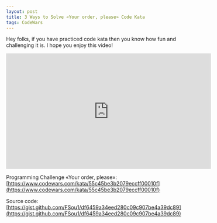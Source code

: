 ```yaml
---
layout: post
title: 3 Ways to Solve «Your order, please» Code Kata
tags: CodeWars
---
```


Hey folks, if you have practiced code kata then you know how fun and challenging it is. I hope you enjoy this video!

<iframe width="560" height="315" src="https://www.youtube.com/embed/07zX85Ad0i4" frameborder="0" class="center-image" allow="autoplay; encrypted-media" allowfullscreen></iframe>

Programming Challenge «Your order, please»: [https://www.codewars.com/kata/55c45be3b2079eccff00010f](https://www.codewars.com/kata/55c45be3b2079eccff00010f)

Source code: [https://gist.github.com/FSou1/df6459a34eed280c09c907be4a39dc89](https://gist.github.com/FSou1/df6459a34eed280c09c907be4a39dc89)
